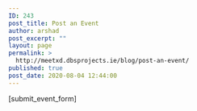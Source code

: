 ```yaml
---
ID: 243
post_title: Post an Event
author: arshad
post_excerpt: ""
layout: page
permalink: >
  http://meetxd.dbsprojects.ie/blog/post-an-event/
published: true
post_date: 2020-08-04 12:44:00
---
```

[submit_event_form]